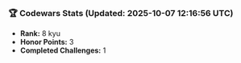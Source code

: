 ### 🏆 Codewars Stats (Updated: 2025-10-07 12:16:56 UTC)

- **Rank:** 8 kyu
- **Honor Points:** 3
- **Completed Challenges:** 1
